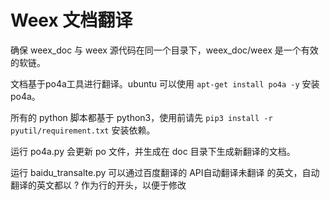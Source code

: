 # Weex 文档翻译


确保 weex_doc 与 weex 源代码在同一个目录下，weex_doc/weex 是一个有效的软链。

文档基于po4a工具进行翻译。ubuntu 可以使用 `apt-get install po4a -y` 安装po4a。

所有的 python 脚本都基于 python3，使用前请先 `pip3 install -r pyutil/requirement.txt` 安装依赖。

运行 po4a.py 会更新 po 文件，并生成在 doc 目录下生成新翻译的文档。 

运行 baidu_transalte.py 可以通过百度翻译的 API自动翻译未翻译 的英文，自动翻译的英文都以 ? 作为行的开头，以便于修改





